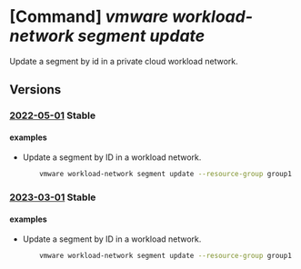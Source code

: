 # [Command] _vmware workload-network segment update_

Update a segment by id in a private cloud workload network.

## Versions

### [2022-05-01](/Resources/mgmt-plane/L3N1YnNjcmlwdGlvbnMve30vcmVzb3VyY2Vncm91cHMve30vcHJvdmlkZXJzL21pY3Jvc29mdC5hdnMvcHJpdmF0ZWNsb3Vkcy97fS93b3JrbG9hZG5ldHdvcmtzL2RlZmF1bHQvc2VnbWVudHMve30=/2022-05-01.xml) **Stable**

<!-- mgmt-plane /subscriptions/{}/resourcegroups/{}/providers/microsoft.avs/privateclouds/{}/workloadnetworks/default/segments/{} 2022-05-01 -->

#### examples

- Update a segment by ID in a workload network.
    ```bash
        vmware workload-network segment update --resource-group group1 --private-cloud cloud1 --segment segment1 --display-name segment1 --connected-gateway /infra/tier-1s/gateway --revision 1 --dhcp-ranges 40.20.0.0 40.20.0.1 --gateway-address 40.20.20.20/16
    ```

### [2023-03-01](/Resources/mgmt-plane/L3N1YnNjcmlwdGlvbnMve30vcmVzb3VyY2Vncm91cHMve30vcHJvdmlkZXJzL21pY3Jvc29mdC5hdnMvcHJpdmF0ZWNsb3Vkcy97fS93b3JrbG9hZG5ldHdvcmtzL2RlZmF1bHQvc2VnbWVudHMve30=/2023-03-01.xml) **Stable**

<!-- mgmt-plane /subscriptions/{}/resourcegroups/{}/providers/microsoft.avs/privateclouds/{}/workloadnetworks/default/segments/{} 2023-03-01 -->

#### examples

- Update a segment by ID in a workload network.
    ```bash
        vmware workload-network segment update --resource-group group1 --private-cloud cloud1 --segment segment1 --display-name segment1 --connected-gateway /infra/tier-1s/gateway --revision 1 --dhcp-ranges 40.20.0.0 40.20.0.1 --gateway-address 40.20.20.20/16
    ```
